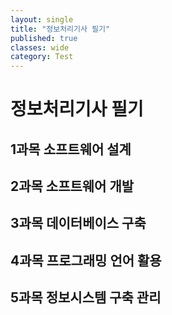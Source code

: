 ```yaml
---
layout: single
title: "정보처리기사 필기"
published: true
classes: wide
category: Test
---
```



# 정보처리기사 필기

## 1과목 소프트웨어 설계
## 2과목 소프트웨어 개발
## 3과목 데이터베이스 구축
## 4과목 프로그래밍 언어 활용
## 5과목 정보시스템 구축 관리
